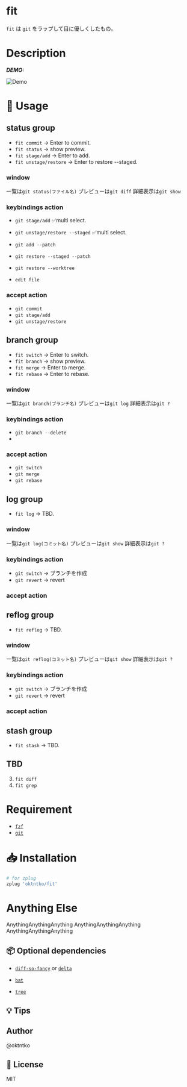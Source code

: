 # fit

`fit` は `git` をラップして目に優しくしたもの。

# Description

**_DEMO:_**

![Demo](https://image-url.gif)

# 📝 Usage

## status group
  - `fit commit` -> Enter to commit.
  - `fit status` -> show preview.
  - `fit stage/add` -> Enter to add.
  - `fit unstage/restore` -> Enter to restore --staged.

### window
  一覧は`git status(ファイル名)` 
  プレビューは`git diff`
  詳細表示は`git show`
  
### keybindings action
  - `git stage/add` ✅multi select.
  - `git unstage/restore --staged` ✅multi select.
  - `git add --patch`
  - `git restore --staged --patch`
  - `git restore --worktree `

  - `edit file`

### accept action
  - `git commit`
  - `git stage/add`
  - `git unstage/restore`

## branch group
  - `fit switch` -> Enter to switch.
  - `fit branch` -> show preview.
  - `fit merge` -> Enter to merge.
  - `fit rebase` -> Enter to rebase.

### window
  一覧は`git branch(ブランチ名)` 
  プレビューは`git log`
  詳細表示は`git ?`

### keybindings action
  - `git branch --delete`
  - 

### accept action
  - `git switch`
  - `git merge`
  - `git rebase`

## log group
  - `fit log` -> TBD.

### window
  一覧は`git log(コミット名)` 
  プレビューは`git show`
  詳細表示は`git ?`

### keybindings action
  - `git switch` -> ブランチを作成
  - `git revert` -> revert

### accept action

## reflog group
  - `fit reflog` -> TBD.

### window
  一覧は`git reflog(コミット名)` 
  プレビューは`git show`
  詳細表示は`git ?`

### keybindings action
  - `git switch` -> ブランチを作成
  - `git revert` -> revert

### accept action

## stash group
  - `fit stash` -> TBD.

## TBD
3. `fit diff`
4. `fit grep`

# Requirement

- [`fzf`](https://github.com/junegunn/fzf)
- [`git`](https://git-scm.com/)

# 📥 Installation

```zsh
# for zplug
zplug 'oktntko/fit'
```

# Anything Else

AnythingAnythingAnything
AnythingAnythingAnything
AnythingAnythingAnything

## 📦 Optional dependencies

- [`diff-so-fancy`](https://github.com/so-fancy/diff-so-fancy) or [`delta`](https://github.com/dandavison/delta)

- [`bat`](https://github.com/sharkdp/bat.git)

- [`tree`](https://github.com/nodakai/tree-command)

## 💡 Tips

## Author

@oktntko

## 📃 License

MIT
